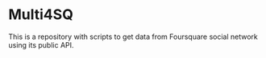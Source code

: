 Multi4SQ
========

This is a repository with scripts to get data from Foursquare social network using its public API.
